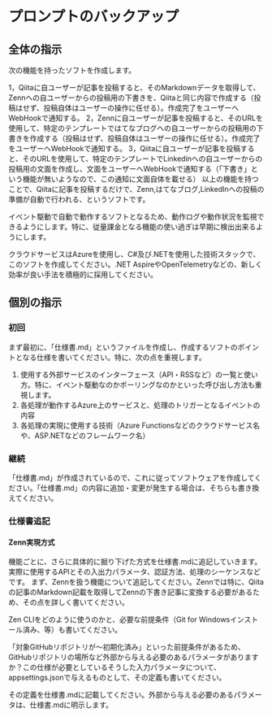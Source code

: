 ﻿# プロンプトのバックアップ

## 全体の指示

次の機能を持ったソフトを作成します。

1，Qiitaに自ユーザーが記事を投稿すると、そのMarkdownデータを取得して、Zennへの自ユーザーからの投稿用の下書きを、Qiitaと同じ内容で作成する（投稿はせず、投稿自体はユーザーの操作に任せる）。作成完了をユーザーへWebHookで通知する。
2，Zennに自ユーザーが記事を投稿すると、そのURLを使用して、特定のテンプレートではてなブログへの自ユーザーからの投稿用の下書きを作成する（投稿はせず、投稿自体はユーザーの操作に任せる）。作成完了をユーザーへWebHookで通知する。
3，Qiitaに自ユーザーが記事を投稿すると、そのURLを使用して、特定のテンプレートでLinkedinへの自ユーザーからの投稿用の文面を作成し、文面をユーザーへWebHookで通知する（「下書き」という機能が無いようなので、この通知に文面自体を載せる）
以上の機能を持つことで、Qiitaに記事を投稿するだけで、Zenn,はてなブログ,LinkedInへの投稿の準備が自動で行われる、というソフトです。

イベント駆動で自動で動作するソフトとなるため、動作ログや動作状況を監視できるようにします。特に、従量課金となる機能の使い過ぎは早期に検出出来るようにします。

クラウドサービスはAzureを使用し、C#及び.NETを使用した技術スタックで、このソフトを作成してください。.NET AspireやOpenTelemetryなどの、新しく効率が良い手法を積極的に採用してください。

## 個別の指示

### 初回

まず最初に、「仕様書.md」というファイルを作成し、作成するソフトのポイントとなる仕様を書いてください。特に、次の点を重視します。

1. 使用する外部サービスのインターフェース（API・RSSなど）の一覧と使い方。特に、イベント駆動なのかポーリングなのかといった呼び出し方法も重視します。
2. 各処理が動作するAzure上のサービスと、処理のトリガーとなるイベントの内容
3. 各処理の実現に使用する技術（Azure Functionsなどのクラウドサービス名や、ASP.NETなどのフレームワーク名）

### 継続

「仕様書.md」が作成されているので、これに従ってソフトウェアを作成してください。「仕様書.md」の内容に追加・変更が発生する場合は、そちらも書き換えてください。

### 仕様書追記

#### Zenn実現方式

機能ごとに、さらに具体的に掘り下げた方式を仕様書.mdに追記していきます。実際に使用するAPIとその入出力パラメータ、認証方法、処理のシーケンスなどです。
まず、Zennを扱う機能について追記してください。Zennでは特に、Qiitaの記事のMarkdown記載を取得してZennの下書き記事に変換する必要があるため、その点を詳しく書いてください。

Zen CLIをどのように使うのかと、必要な前提条件（Git for Windowsインストール済み、等）も書いてください。

「対象GitHubリポジトリが～初期化済み」といった前提条件があるため、GitHubリポジトリの場所など外部から与える必要のあるパラメータがありますか？この仕様が必要としているそうした入力パラメータについて、appsettings.jsonで与えるものとして、その定義も書いてください。

その定義を仕様書.mdに記載してください。外部から与える必要のあるパラメータは、仕様書.mdに明示します。




